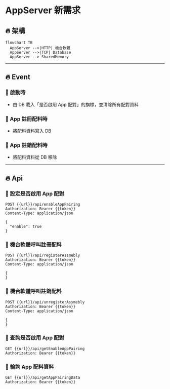 # AppServer 新需求

## 🔥 架構

```mermaid
flowchart TB
  AppServer -->|HTTP| 機台軟體
  AppServer -->|TCP| Database
  AppServer --> SharedMemory
```

---

## 🔥 Event

### 🔶 啟動時

- 由 DB 載入「是否啟用 App 配對」的旗標，並清除所有配對資料

### 🔶 App 註冊配料時

- 將配料資料寫入 DB

### 🔶 App 註銷配料時

- 將配料資料從 DB 移除

---

## 🔥 Api

### 🔶 設定是否啟用 App 配對

```http
POST {{url}}/api/enableAppPairing
Authorization: Bearer {{token}}
Content-Type: application/json

{
  "enable": true
}
```

### 🔶 機台軟體呼叫註冊配料

```http
POST {{url}}/api/registerAssmebly
Authorization: Bearer {{token}}
Content-Type: application/json

{
}
```

### 🔶 機台軟體呼叫註銷配料

```http
POST {{url}}/api/unregisterAssmebly
Authorization: Bearer {{token}}
Content-Type: application/json

{
}
```

### 🔶 查詢是否啟用 App 配對

```http
GET {{url}}/api/getEnableAppPairing
Authorization: Bearer {{token}}
```

### 🔶 輪詢 App 配料資料

```http
GET {{url}}/api/getAppPairingData
Authorization: Bearer {{token}}
```
